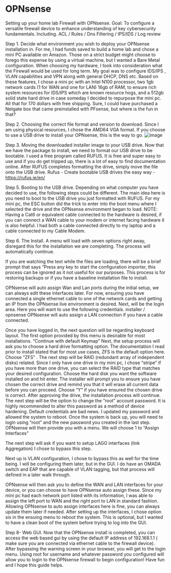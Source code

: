 # OPNsense
Setting up your home lab Firewall with OPNsense. 
Goal: To configure a versatile firewall device to enhance understanding of key cybersecurity fundamentals. Including. ACL / Rules / Dns Filtering / IPS/IDS / Log review

Step 1.  Decide what environment you wish to deploy your OPNsense installation in. For me, I had funds saved to build a home lab and chose a mini PC available on Amazon. Those on a strict budget might choose to forego this expense by using a virtual machine, but I wanted a Bare Metal configuration.
When choosing my hardware, I took into consideration what the Firewall would be used for long term. My goal was to configure IDS/IPS , VLAN capabilities and VPN along with general DHCP, DNS etc.
Based on these features, I chose a mini pc with an Intel N100 processor, two 1gb network cards (1 for WAN and one for LAN) 16gb of RAM, to ensure rich system resources for IDS/IPS which are known resource hogs, and a 512gb solid state hard drive in case someday I decided to repurpose the mini pc.
All that for 170 dollars with free shipping.  Sure, I could have purchased a Netgate box that came preinstalled with PFsense, but where is the fun in that?


Step 2. Choosing the correct file format and version to download.  Since I am using physical resources, I chose the AMD64 VGA format. If you choose to use a USB drive to install your OPNsense, this is the way to go. 
![image](https://github.com/CyberDanMan/OPNsense/assets/164780036/8b2ee239-81bb-48ff-9b12-d9603896ea12)

Step 3. Moving the downloaded installer image to your USB drive. Now that we have the package to install, we need to format our USB drive to be bootable. I used a free program called RUFUS. It is free and super easy to use and if you do get tripped up, there is a lot of easy to find documentation online. After RUFUS completes formatting the drive, simply move the file onto the USB drive.
Rufus - Create bootable USB drives the easy way - https://rufus.ie/en/


Step 5. Booting to the USB drive. Depending on what computer you have decided to use, the following steps could be different.  The main idea here is you need to boot to the USB drive you just formatted with RUFUS.  For my mini pc, the ESC button did the trick to enter into the boot menu where  I selected the drive and the OPNsense environment began to load.
NOTE:  Having a Cat6 or equivalent cable connected to the hardware is desired, if you can connect a WAN cable to your modem or internet facing hardware it is also helpful. I had both a cable connected directly to my laptop and a cable connected to my Cable Modem.

Step 6.  The Install.  A menu will load with seven options right away, disregard this for the installation we are completing. The process will automatically continue.
 
If you are watching the text while the files are loading, there will be a brief prompt that says “Press any key to start the configuration importer, this process can be ignored  as it not useful for our purposes. This process is for restoring backups or if you have a baseline installation file to install.
 
OPNsense will auto assign Wan and Lan ports during the initial setup, we can always edit these interfaces later. For now, ensuring you have connected a single ethernet cable  to one of the network cards and getting an IP from the OPNsense live environment is desired.
Next, will be the login area.  Here you will want to use the following credentials.
installer / opnsense
OPNsense will auto assign a LAN connection if you have a cable connected.

Once you have logged in, the next question will be regarding keyboard layout. The first option provided by this menu is desirable for most installations. “Continue with default Keymap”
Next, the setup process will ask you to choose a hard drive formatting option. The documentation I read prior to install stated that for most use cases, ZFS is the default option here. Choose “ZFS”  .
The next step will be RAID (redundant array of independent disks) related. Since I only have one drive in my mini pc, I chose “stripe” if you have more than one drive, you can select the RAID type that matches your desired configuration. Choose the hard disk you want the software installed on and hit enter.
The installer will prompt you to ensure you have chosen the correct drive and remind you that it will erase all current data before you can proceed. Choose “Y” if you have ensured the chosen drive is correct.
After approving the drive, the installation process will continue.
The next step will be the option to change the “root” account password. It is highly recommended to alter this password as a method of device hardening. Default credentials are bad news.  I updated my password and allowed the system to reboot.
Once the system is back up, you will need to login using “root” and the new password you created in the last step. 
OPNsense will then provide you with a menu. We will choose 1 to “Assign Interfaces”

The next step will ask if you want to setup LAGG interfaces (link Aggregation) I chose to bypass this step.
 

Next up is VLAN configuration, I chose to bypass this as well for the time being. I will be configuring them later, but in the GUI. I do have an OMADA switch and EAP that are capable of VLAN tagging, but that process will defined in a later walk through.
 
OPNsense will then ask you to  define the WAN and LAN interfaces for your device, or you can choose to have OPNsense auto assign these. Since my mini pc had each network port listed with its information, I was able to assign the left port to WAN and the right port to LAN in standard fashion. Allowing OPNsense to auto assign interfaces here is fine, you can always update them later if needed.
After setting up the interfaces, I chose option six in the ensuing menu to reboot the system. This is optional, but I wanted to have a clean boot of the system before trying to log into the GUI.

Step 8- Web GUI. Now that the OPNsense install is completed, you can access the web based gui by using the default IP address of 192.168.1.1 ( make sure you are connected via ethernet cable to the firewall device).  After bypassing the warning screen in your browser, you will get to the login menu. Using root for username and whatever password you configured will allow you to login to the OPNsense firewall to begin configuration!  Have fun and I hope this guide helps.
 










 

